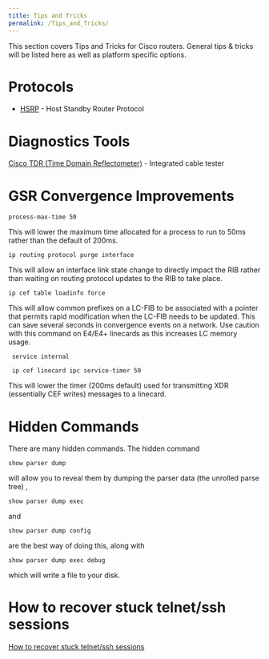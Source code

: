 ```yaml
---
title: Tips and Tricks
permalink: /Tips_and_Tricks/
---
```


This section covers Tips and Tricks for Cisco routers. General tips & tricks will be listed here as well as platform specific options.

Protocols
=========

-   [HSRP](/HSRP "wikilink") - Host Standby Router Protocol

Diagnostics Tools
=================

[Cisco TDR (Time Domain Reflectometer)](/Cisco_TDR_(Time_Domain_Reflectometer) "wikilink") - Integrated cable tester

GSR Convergence Improvements
============================

`process-max-time 50`

This will lower the maximum time allocated for a process to run to 50ms rather than the default of 200ms.

`ip routing protocol purge interface`

This will allow an interface link state change to directly impact the RIB rather than waiting on routing protocol updates to the RIB to take place.

`ip cef table loadinfo force`

This will allow common prefixes on a LC-FIB to be associated with a pointer that permits rapid modification when the LC-FIB needs to be updated. This can save several seconds in convergence events on a network. Use caution with this command on E4/E4+ linecards as this increases LC memory usage.

     service internal

     ip cef linecard ipc service-timer 50

This will lower the timer (200ms default) used for transmitting XDR (essentially CEF writes) messages to a linecard.

Hidden Commands
===============

There are many hidden commands. The hidden command

    show parser dump

will allow you to reveal them by dumping the parser data (the unrolled parse tree) ,

    show parser dump exec

and

    show parser dump config

are the best way of doing this, along with

    show parser dump exec debug

which will write a file to your disk.

How to recover stuck telnet/ssh sessions
========================================

[How to recover stuck telnet/ssh sessions](/TCB_Recovery "wikilink")